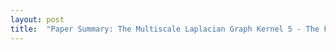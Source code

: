 ```yaml
---
layout: post
title:  "Paper Summary: The Multiscale Laplacian Graph Kernel 5 - The Feature Space Laplacian Graph Kernel"
---
```

